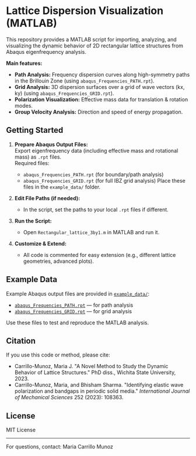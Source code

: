 # Lattice Dispersion Visualization (MATLAB)

This repository provides a MATLAB script for importing, analyzing, and visualizing the dynamic behavior of 2D rectangular lattice structures from Abaqus eigenfrequency analysis.

**Main features:**
- **Path Analysis:** Frequency dispersion curves along high-symmetry paths in the Brillouin Zone (using `abaqus_Frequencies_PATH.rpt`).
- **Grid Analysis:** 3D dispersion surfaces over a grid of wave vectors (kx, ky) (using `abaqus_Frequencies_GRID.rpt`).
- **Polarization Visualization:** Effective mass data for translation & rotation modes.
- **Group Velocity Analysis:** Direction and speed of energy propagation.

## Getting Started

1. **Prepare Abaqus Output Files:**  
   Export eigenfrequency data (including effective mass and rotational mass) as `.rpt` files.  
   Required files:
   - `abaqus_Frequencies_PATH.rpt` (for boundary/path analysis)
   - `abaqus_Frequencies_GRID.rpt` (for full IBZ grid analysis)
   Place these files in the `example_data/` folder.

2. **Edit File Paths (if needed):**  
   - In the script, set the paths to your local `.rpt` files if different.

3. **Run the Script:**  
   - Open `Rectangular_lattice_3by1.m` in MATLAB and run it.

4. **Customize & Extend:**  
   - All code is commented for easy extension (e.g., different lattice geometries, advanced plots).

## Example Data

Example Abaqus output files are provided in [`example_data/`](example_data):
- [`abaqus_Frequencies_PATH.rpt`](example_data/abaqus_Frequencies_PATH.rpt) — for path analysis
- [`abaqus_Frequencies_GRID.rpt`](example_data/abaqus_Frequencies_GRID.rpt) — for grid analysis

Use these files to test and reproduce the MATLAB analysis.

## Citation

If you use this code or method, please cite:

- Carrillo-Munoz, Maria J. "A Novel Method to Study the Dynamic Behavior of Lattice Structures." PhD diss., Wichita State University, 2023.
- Carrillo-Munoz, Maria, and Bhisham Sharma. "Identifying elastic wave polarization and bandgaps in periodic solid media." *International Journal of Mechanical Sciences* 252 (2023): 108363.

## License

MIT License

---

For questions, contact: Maria Carrillo Munoz
